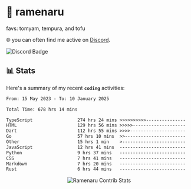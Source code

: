# 🍜 ramenaru
favs: tomyam, tempura, and tofu

🌐 you can often find me active on [Discord](https://discordapp.com/users/503291004200157185).

![Discord Badge](https://dcbadge.vercel.app/api/shield/503291004200157185)

## 📊 Stats

Here's a summary of my recent **`coding`** activities:

<!--START_SECTION:waka-->

```txt
From: 15 May 2023 - To: 10 January 2025

Total Time: 678 hrs 14 mins

TypeScript                 274 hrs 24 mins >>>>>>>>>>---------------   40.46 %
HTML                       129 hrs 56 mins >>>>>--------------------   19.16 %
Dart                       112 hrs 55 mins >>>>---------------------   16.65 %
Go                         57 hrs 10 mins  >>-----------------------   08.43 %
Other                      15 hrs 1 min    >------------------------   02.21 %
JavaScript                 12 hrs 41 mins  -------------------------   01.87 %
Python                     9 hrs 37 mins   -------------------------   01.42 %
CSS                        7 hrs 41 mins   -------------------------   01.13 %
Markdown                   7 hrs 20 mins   -------------------------   01.08 %
Rust                       6 hrs 44 mins   -------------------------   00.99 %
```

<!--END_SECTION:waka-->

<div style="text-align: center;">
   <img align="center" src="https://github-readme-streak-stats.herokuapp.com/?user=Ramenaru&theme=dark&card_width=520" alt="Ramenaru Contrib Stats" />
</div>

